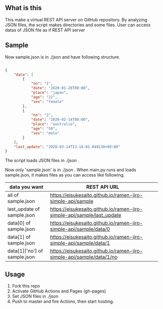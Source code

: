 ## What is this
This make a virtual REST API server on GitHub repository.
By analyzing JSON files, the script makes directories and some files.
User can access datas of JSON file as if REST API server

## Sample
Now sample.json is in ./json and have following structure.

```json

{
    "data": [
        {
            "no": "1",
            "date": "2020-01-28T00:00",
            "place": "japan",
            "age": "22",
            "sex": "female"
        },
        {
            "no": "2",
            "date": "2020-02-14T00:00",
            "place": "australia",
            "age": "50",
            "sex": "male"
        }
    ],
    "last_update": "2020-03-14T23:14:01.849130+09:00"
}
```

The script loads JSON files in ./json .

Now only 'sample.json' is in ./json . When main.py runs and loads sample.json, it makes files as you can access like following.

|  data you want  |  REST API URL  |
| ---- | ---- |
|  all of sample.json  |  https://eisukesaito.github.io/ramen-jiro-simple-api/sample  |
|  last_update of sample.json  |  https://eisukesaito.github.io/ramen-jiro-simple-api/sample/last_update  |
|  data[0] of sample.json  |  https://eisukesaito.github.io/ramen-jiro-simple-api/sample/data/0  |
|  data[1] of sample.json  |  https://eisukesaito.github.io/ramen-jiro-simple-api/sample/data/1  |
|  data[1]['no'] of sample.json  |  https://eisukesaito.github.io/ramen-jiro-simple-api/sample/data/1/no  |

## Usage
1. Fork this repo
2. Activate GitHub Actions and Pages (gh-pages)
3. Set JSON files in ./json
4. Push to master and fire Actions, then start hosting.
